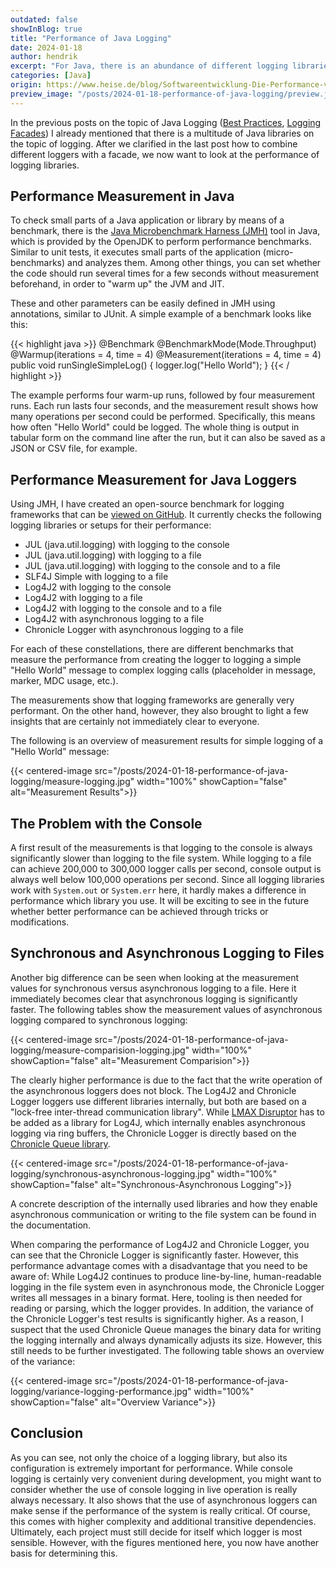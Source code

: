 ```yaml
---
outdated: false
showInBlog: true
title: "Performance of Java Logging"
date: 2024-01-18
author: hendrik
excerpt: "For Java, there is an abundance of different logging libraries and possibilities to output log messages. But which of them are really performant?"
categories: [Java]
origin: https://www.heise.de/blog/Softwareentwicklung-Die-Performance-von-Java-Logging-9278737.html
preview_image: "/posts/2024-01-18-performance-of-java-logging/preview.jpg"
---
```


In the previous posts on the topic of Java Logging ([Best Practices](https://open-elements.com/posts/2023/02/07/best-practices-and-anti-pattern-for-logging-in-java-and-other-languages/), [Logging Facades](https://open-elements.com/posts/2023/06/22/logging-facades-for-java/)) I already mentioned that there is a multitude of Java libraries on the topic of logging.
After we clarified in the last post how to combine different loggers with a facade, we now want to look at the performance of logging libraries.

## Performance Measurement in Java

To check small parts of a Java application or library by means of a benchmark, there is the [Java Microbenchmark Harness (JMH)](https://github.com/openjdk/jmh) tool in Java, which is provided by the OpenJDK to perform performance benchmarks.
Similar to unit tests, it executes small parts of the application (micro-benchmarks) and analyzes them.
Among other things, you can set whether the code should run several times for a few seconds without measurement beforehand, in order to "warm up" the JVM and JIT.

These and other parameters can be easily defined in JMH using annotations, similar to JUnit.
A simple example of a benchmark looks like this:

{{< highlight java >}}
@Benchmark
@BenchmarkMode(Mode.Throughput)
@Warmup(iterations = 4, time = 4)
@Measurement(iterations = 4, time = 4)
public void runSingleSimpleLog() {
    logger.log("Hello World");
}
{{< / highlight >}}

The example performs four warm-up runs, followed by four measurement runs.
Each run lasts four seconds, and the measurement result shows how many operations per second could be performed.
Specifically, this means how often "Hello World" could be logged.
The whole thing is output in tabular form on the command line after the run, but it can also be saved as a JSON or CSV file, for example.

## Performance Measurement for Java Loggers

Using JMH, I have created an open-source benchmark for logging frameworks that can be [viewed on GitHub](https://github.com/OpenElements/java-logger-benchmark).
It currently checks the following logging libraries or setups for their performance:

* JUL (java.util.logging) with logging to the console
* JUL (java.util.logging) with logging to a file
* JUL (java.util.logging) with logging to the console and to a file
* SLF4J Simple with logging to a file
* Log4J2 with logging to the console
* Log4J2 with logging to a file
* Log4J2 with logging to the console and to a file
* Log4J2 with asynchronous logging to a file
* Chronicle Logger with asynchronous logging to a file

For each of these constellations, there are different benchmarks that measure the performance from creating the logger to logging a simple "Hello World" message to complex logging calls (placeholder in message, marker, MDC usage, etc.).

The measurements show that logging frameworks are generally very performant.
On the other hand, however, they also brought to light a few insights that are certainly not immediately clear to everyone.

The following is an overview of measurement results for simple logging of a "Hello World" message:

{{< centered-image src="/posts/2024-01-18-performance-of-java-logging/measure-logging.jpg" width="100%" showCaption="false" alt="Measurement Results">}}

## The Problem with the Console

A first result of the measurements is that logging to the console is always significantly slower than logging to the file system.
While logging to a file can achieve 200,000 to 300,000 logger calls per second, console output is always well below 100,000 operations per second.
Since all logging libraries work with `System.out` or `System.err` here, it hardly makes a difference in performance which library you use.
It will be exciting to see in the future whether better performance can be achieved through tricks or modifications.

## Synchronous and Asynchronous Logging to Files

Another big difference can be seen when looking at the measurement values for synchronous versus asynchronous logging to a file.
Here it immediately becomes clear that asynchronous logging is significantly faster.
The following tables show the measurement values of asynchronous logging compared to synchronous logging:

{{< centered-image src="/posts/2024-01-18-performance-of-java-logging/measure-comparision-logging.jpg" width="100%" showCaption="false" alt="Measurement Comparision">}}

The clearly higher performance is due to the fact that the write operation of the asynchronous loggers does not block.
The Log4J2 and Chronicle Logger loggers use different libraries internally, but both are based on a "lock-free inter-thread communication library".
While [LMAX Disruptor](https://github.com/LMAX-Exchange/disruptor) has to be added as a library for Log4J, which internally enables asynchronous logging via ring buffers, the Chronicle Logger is directly based on the [Chronicle Queue library](https://github.com/OpenHFT/Chronicle-Queue).

{{< centered-image src="/posts/2024-01-18-performance-of-java-logging/synchronous-asynchronous-logging.jpg" width="100%" showCaption="false" alt="Synchronous-Asynchronous Logging">}}

A concrete description of the internally used libraries and how they enable asynchronous communication or writing to the file system can be found in the documentation.

When comparing the performance of Log4J2 and Chronicle Logger, you can see that the Chronicle Logger is significantly faster.
However, this performance advantage comes with a disadvantage that you need to be aware of: While Log4J2 continues to produce line-by-line, human-readable logging in the file system even in asynchronous mode, the Chronicle Logger writes all messages in a binary format.
Here, tooling is then needed for reading or parsing, which the logger provides.
In addition, the variance of the Chronicle Logger's test results is significantly higher.
As a reason, I suspect that the used Chronicle Queue manages the binary data for writing the logging internally and always dynamically adjusts its size.
However, this still needs to be further investigated.
The following table shows an overview of the variance:

{{< centered-image src="/posts/2024-01-18-performance-of-java-logging/variance-logging-performance.jpg" width="100%" showCaption="false" alt="Overview Variance">}}

## Conclusion

As you can see, not only the choice of a logging library, but also its configuration is extremely important for performance.
While console logging is certainly very convenient during development, you might want to consider whether the use of console logging in live operation is really always necessary.
It also shows that the use of asynchronous loggers can make sense if the performance of the system is really critical.
Of course, this comes with higher complexity and additional transitive dependencies.
Ultimately, each project must still decide for itself which logger is most sensible.
However, with the figures mentioned here, you now have another basis for determining this.